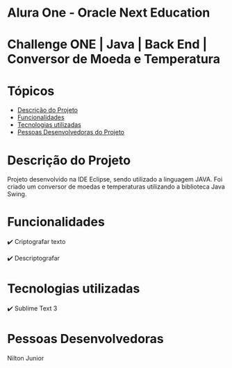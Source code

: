 # Alura One - Oracle Next Education 

# Challenge ONE | Java | Back End | Conversor de Moeda e Temperatura

# Tópicos

* [Descrição do Projeto](#descrição-do-projeto)
* [Funcionalidades](#funcionalidades)
* [Tecnologias utilizadas](#tecnologias-utilizadas)
* [Pessoas Desenvolvedoras do Projeto](#pessoas-desenvolvedoras)

# Descrição do Projeto


Projeto desenvolvido na IDE Eclipse, sendo utilizado a linguagem JAVA. Foi criado um conversor de moedas e temperaturas
utilizando a biblioteca Java Swing.

# Funcionalidades
✔️ Criptografar texto 

✔️ Descriptografar 


# Tecnologias utilizadas

✔️ Sublime Text 3


# Pessoas Desenvolvedoras 
Nilton Junior


